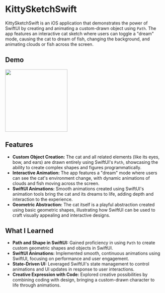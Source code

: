 # KittySketchSwift

KittySketchSwift is an iOS application that demonstrates the power of SwiftUI by creating and animating a custom-drawn object using `Path`. The app features an interactive cat sketch where users can toggle a "dream" mode, causing the cat to dream of fish, changing the background, and animating clouds or fish across the screen.

## Demo

<img src="https://github.com/user-attachments/assets/512a694c-e252-4e72-ba52-84d7be5d3b35" width="200"/>

## Features

- **Custom Object Creation:** The cat and all related elements (like its eyes, bow, and ears) are drawn entirely using SwiftUI's `Path`, showcasing the ability to create complex shapes and figures programmatically.
- **Interactive Animation:** The app features a "dream" mode where users can see the cat's environment change, with dynamic animations of clouds and fish moving across the screen.
- **SwiftUI Animations:** Smooth animations created using SwiftUI's animation tools bring the cat and its dreams to life, adding depth and interaction to the experience.
- **Geometric Abstraction:** The cat itself is a playful abstraction created using basic geometric shapes, illustrating how SwiftUI can be used to craft visually appealing and interactive designs.

## What I Learned

- **Path and Shape in SwiftUI:** Gained proficiency in using `Path` to create custom geometric shapes and objects in SwiftUI.
- **SwiftUI Animations:** Implemented smooth, continuous animations using SwiftUI, focusing on performance and user engagement.
- **State-Driven UI:** Leveraged SwiftUI's state management to control animations and UI updates in response to user interactions.
- **Creative Expression with Code:** Explored creative possibilities by combining coding with design, bringing a custom-drawn character to life through animations.

